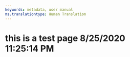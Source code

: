 ```yaml
---
keywords: metadata, user manual
ms.translationtype: Human Translation
---
```

# this is a test page 8/25/2020 11:25:14 PM
